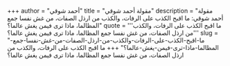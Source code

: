 +++
author = "أحمد شوقي"
title = "مقولة أحمد شوقي"
description = "مقولة أحمد شوقي: ما اقبح الكذب على الرفات، والكذب من ارذل الصفات، من غش نفسا جمع المظالما، ماذا ترى فيمن يغش عالما؟"
quote = '''ما اقبح الكذب على الرفات، والكذب من ارذل الصفات، من غش نفسا جمع المظالما، ماذا ترى فيمن يغش عالما؟'''
slug = "ما-اقبح-الكذب-على-الرفات-والكذب-من-ارذل-الصفات-من-غش-نفسا-جمع-المظالما-ماذا-ترى-فيمن-يغش-عالما؟"
+++
ما اقبح الكذب على الرفات، والكذب من ارذل الصفات، من غش نفسا جمع المظالما، ماذا ترى فيمن يغش عالما؟
